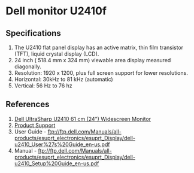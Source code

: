 # Dell monitor U2410f

## Specifications

1. The U2410 flat panel display has an active matrix, thin film transistor (TFT), liquid crystal display (LCD).
1. 24 inch ( 518.4 mm x 324 mm) viewable area display measured diagonally.
1. Resolution: 1920 x 1200, plus full screen support for lower resolutions.
1. Horizontal: 30kHz to 81 kHz (automatic)
1. Vertical: 56 Hz to 76 hz

## References

1. [Dell UltraSharp U2410 61 cm (24") Widescreen Monitor](http://www.dell.com/ae/business/p/dell-u2410/pd)
1. [Product Support](http://www.dell.com/support/home/us/en/04/product-support/product/dell-u2410/get-started)
1. User Guide - ftp://ftp.dell.com/Manuals/all-products/esuprt_electronics/esuprt_Display/dell-u2410_User%27s%20Guide_en-us.pdf
1. Manual - ftp://ftp.dell.com/Manuals/all-products/esuprt_electronics/esuprt_Display/dell-u2410_Setup%20Guide_en-us.pdf
